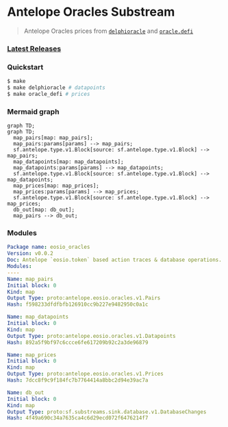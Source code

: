 # Antelope Oracles Substream

> Antelope Oracles prices from [`delphioracle`](https://bloks.io/account/delphioracle) and [`oracle.defi`](https://bloks.io/account/oracle.defi)

### [Latest Releases](https://github.com/pinax-network/substreams/releases)

### Quickstart

```bash
$ make
$ make delphioracle # datapoints
$ make oracle_defi # prices
```

### Mermaid graph

```mermaid
graph TD;
graph TD;
  map_pairs[map: map_pairs];
  map_pairs:params[params] --> map_pairs;
  sf.antelope.type.v1.Block[source: sf.antelope.type.v1.Block] --> map_pairs;
  map_datapoints[map: map_datapoints];
  map_datapoints:params[params] --> map_datapoints;
  sf.antelope.type.v1.Block[source: sf.antelope.type.v1.Block] --> map_datapoints;
  map_prices[map: map_prices];
  map_prices:params[params] --> map_prices;
  sf.antelope.type.v1.Block[source: sf.antelope.type.v1.Block] --> map_prices;
  db_out[map: db_out];
  map_pairs --> db_out;
```

### Modules

```yaml
Package name: eosio_oracles
Version: v0.0.2
Doc: Antelope `eosio.token` based action traces & database operations.
Modules:
----
Name: map_pairs
Initial block: 0
Kind: map
Output Type: proto:antelope.eosio.oracles.v1.Pairs
Hash: f598233dfdfbfb126910cc9b227e9482950c0a1c

Name: map_datapoints
Initial block: 0
Kind: map
Output Type: proto:antelope.eosio.oracles.v1.Datapoints
Hash: 892a5f9bf97c6ccce6fe617209b92c2a3de96879

Name: map_prices
Initial block: 0
Kind: map
Output Type: proto:antelope.eosio.oracles.v1.Prices
Hash: 7dcc8f9c9f184fc7b7764414a8bbc2d94e39ac7a

Name: db_out
Initial block: 0
Kind: map
Output Type: proto:sf.substreams.sink.database.v1.DatabaseChanges
Hash: 4f49a690c34a7635ca4c6d29ecd072f6476214f7
```